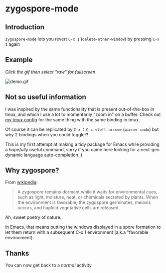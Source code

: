 # zygospore-mode

## Introduction

`zygospore-mode` lets you revert `C-x 1` (`delete-other-window`) by pressing `C-x 1` again

## Example

*Click the gif then select "raw" for fullscreen*

![demo.gif](demo.gif)

## Not so useful information

I was inspired by the same functionality that is present out-of-the-box in tmux, and which I use a lot to momentarily "zoom in" on a buffer. Check out [my tmux config](https://github.com/LouisKottmann/baboon-bash/blob/master/.tmux.conf#L20) for the same thing with the same binding in tmux.

Of course it can be replicated by `C-x 1` `C-c <left arrow>` (`winner-undo`) but why 2 bindings when you could toggle?!

This is my first attempt at making a tidy package for Emacs while providing a *hopefully* useful command, sorry if you came here looking for a next-gen dynamic language auto-completion ;)

## Why zygospore?

From [wikipedia](https://en.wikipedia.org/wiki/Zygospore):

> A zygospore remains dormant while it waits for environmental cues, such as light, moisture, heat,
> or chemicals secreted by plants. When the environment is favorable, the zygospore germinates,
> meiosis occurs, and haploid vegetative cells are released.

Ah, sweet poetry of nature.

In Emacs, that means putting the windows displayed in a spore formation to let them return with a subsequent C-x 1 environment (a.k.a "favorable environment).

## Thanks

You can now get back to a *normal* activity
